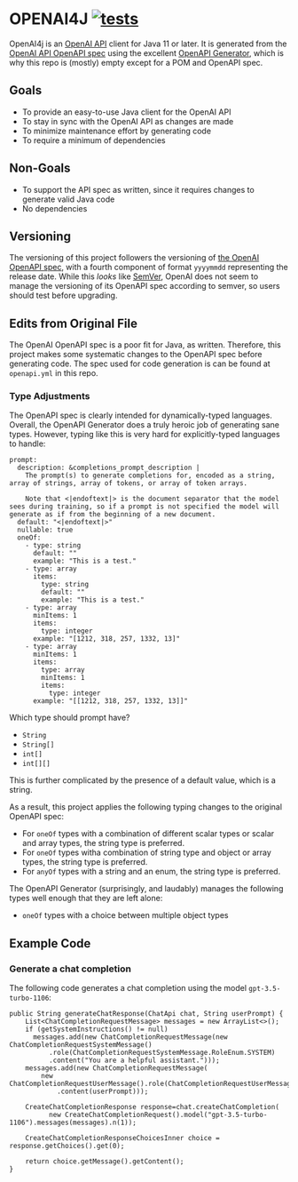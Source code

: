 # OPENAI4J [![tests](https://github.com/sigpwned/openai4j/actions/workflows/tests.yml/badge.svg)](https://github.com/sigpwned/openai4j/actions/workflows/tests.yml)

OpenAI4j is an [OpenAI API](https://openai.com/blog/openai-api) client for Java 11 or later. It is generated from the [OpenAI API OpenAPI spec](https://github.com/openai/openai-openapi) using the excellent [OpenAPI Generator](https://github.com/OpenAPITools/openapi-generator), which is why this repo is (mostly) empty except for a POM and OpenAPI spec.

## Goals

* To provide an easy-to-use Java client for the OpenAI API
* To stay in sync with the OpenAI API as changes are made
* To minimize maintenance effort by generating code
* To require a minimum of dependencies

## Non-Goals

* To support the API spec as written, since it requires changes to generate valid Java code
* No dependencies

## Versioning

The versioning of this project followers the versioning of [the OpenAI OpenAPI spec](https://github.com/openai/openai-openapi), with a fourth component of format `yyyymmdd` representing the release date. While this *looks* like [SemVer](https://semver.org/), OpenAI does not seem to manage the versioning of its OpenAPI spec according to semver, so users should test before upgrading.

## Edits from Original File

The OpenAI OpenAPI spec is a poor fit for Java, as written. Therefore, this project makes some systematic changes to the OpenAPI spec before generating code. The spec used for code generation is can be found at `openapi.yml` in this repo.

### Type Adjustments

The OpenAPI spec is clearly intended for dynamically-typed languages. Overall, the OpenAPI Generator does a truly heroic job of generating sane types. However, typing like this is very hard for explicitly-typed languages to handle:

    prompt:
      description: &completions_prompt_description |
        The prompt(s) to generate completions for, encoded as a string, array of strings, array of tokens, or array of token arrays.

        Note that <|endoftext|> is the document separator that the model sees during training, so if a prompt is not specified the model will generate as if from the beginning of a new document.
      default: "<|endoftext|>"
      nullable: true
      oneOf:
        - type: string
          default: ""
          example: "This is a test."
        - type: array
          items:
            type: string
            default: ""
            example: "This is a test."
        - type: array
          minItems: 1
          items:
            type: integer
          example: "[1212, 318, 257, 1332, 13]"
        - type: array
          minItems: 1
          items:
            type: array
            minItems: 1
            items:
              type: integer
          example: "[[1212, 318, 257, 1332, 13]]"

Which type should prompt have?

* `String`
* `String[]`
* `int[]`
* `int[][]`

This is further complicated by the presence of a default value, which is a string.

As a result, this project applies the following typing changes to the original OpenAPI spec:

- For `oneOf` types with a combination of different scalar types or scalar and array types, the string type is preferred.
- For `oneOf` types witha  combination of string type and object or array types, the string type is preferred.
- For `anyOf` types with a string and an enum, the string type is preferred.

The OpenAPI Generator (surprisingly, and laudably) manages the following types well enough that they are left alone:

- `oneOf` types with a choice between multiple object types

## Example Code

### Generate a chat completion

The following code generates a chat completion using the model `gpt-3.5-turbo-1106`:

    public String generateChatResponse(ChatApi chat, String userPrompt) {
        List<ChatCompletionRequestMessage> messages = new ArrayList<>();
        if (getSystemInstructions() != null)
          messages.add(new ChatCompletionRequestMessage(new ChatCompletionRequestSystemMessage()
              .role(ChatCompletionRequestSystemMessage.RoleEnum.SYSTEM)
              .content("You are a helpful assistant.")));
        messages.add(new ChatCompletionRequestMessage(
            new ChatCompletionRequestUserMessage().role(ChatCompletionRequestUserMessage.RoleEnum.USER)
                .content(userPrompt)));
    
        CreateChatCompletionResponse response=chat.createChatCompletion(
              new CreateChatCompletionRequest().model("gpt-3.5-turbo-1106").messages(messages).n(1));
    
        CreateChatCompletionResponseChoicesInner choice = response.getChoices().get(0);
    
        return choice.getMessage().getContent();
    }

